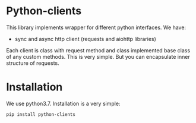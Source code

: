 # Python-clients

This library implements wrapper for different python interfaces. We have:

* sync and async http client (requests and aiohttp libraries)

Each client is class with request method and class implemented base class of any custom methods. This is very simple. 
But you can encapsulate inner structure of requests.

# Installation

We use python3.7. Installation is a very simple:

    pip install python-clients
    